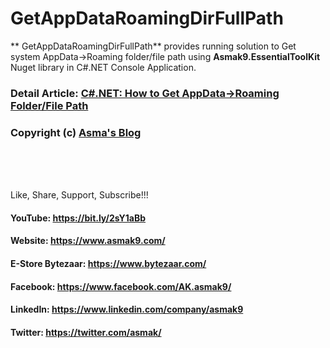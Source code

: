 #  GetAppDataRoamingDirFullPath
** GetAppDataRoamingDirFullPath** provides running solution to Get system AppData->Roaming folder/file path using **Asmak9.EssentialToolKit** Nuget library in C#.NET Console Application.

### Detail Article: [C#.NET: How to Get AppData->Roaming Folder/File Path](https://bit.ly/3a34tw3)

### Copyright (c) [Asma's Blog](https://www.asmak9.com/)

<br/>
<br/>
<br/>

Like, Share, Support, Subscribe!!!

#### YouTube: https://bit.ly/2sY1aBb 

#### Website: https://www.asmak9.com/

#### E-Store Bytezaar: https://www.bytezaar.com/

#### Facebook: https://www.facebook.com/AK.asmak9/

#### LinkedIn: https://www.linkedin.com/company/asmak9

#### Twitter: https://twitter.com/asmak/
